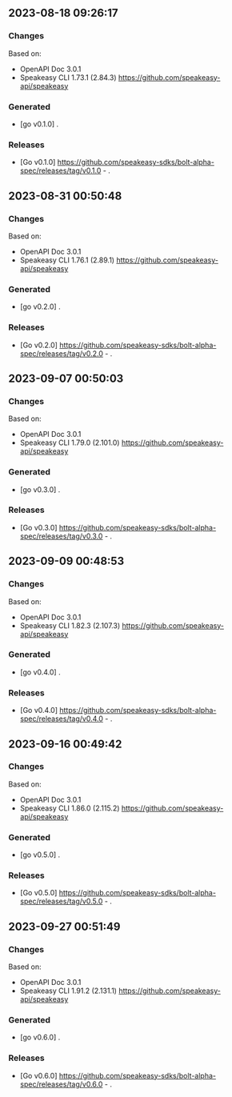 

## 2023-08-18 09:26:17
### Changes
Based on:
- OpenAPI Doc 3.0.1 
- Speakeasy CLI 1.73.1 (2.84.3) https://github.com/speakeasy-api/speakeasy
### Generated
- [go v0.1.0] .
### Releases
- [Go v0.1.0] https://github.com/speakeasy-sdks/bolt-alpha-spec/releases/tag/v0.1.0 - .

## 2023-08-31 00:50:48
### Changes
Based on:
- OpenAPI Doc 3.0.1 
- Speakeasy CLI 1.76.1 (2.89.1) https://github.com/speakeasy-api/speakeasy
### Generated
- [go v0.2.0] .
### Releases
- [Go v0.2.0] https://github.com/speakeasy-sdks/bolt-alpha-spec/releases/tag/v0.2.0 - .

## 2023-09-07 00:50:03
### Changes
Based on:
- OpenAPI Doc 3.0.1 
- Speakeasy CLI 1.79.0 (2.101.0) https://github.com/speakeasy-api/speakeasy
### Generated
- [go v0.3.0] .
### Releases
- [Go v0.3.0] https://github.com/speakeasy-sdks/bolt-alpha-spec/releases/tag/v0.3.0 - .

## 2023-09-09 00:48:53
### Changes
Based on:
- OpenAPI Doc 3.0.1 
- Speakeasy CLI 1.82.3 (2.107.3) https://github.com/speakeasy-api/speakeasy
### Generated
- [go v0.4.0] .
### Releases
- [Go v0.4.0] https://github.com/speakeasy-sdks/bolt-alpha-spec/releases/tag/v0.4.0 - .

## 2023-09-16 00:49:42
### Changes
Based on:
- OpenAPI Doc 3.0.1 
- Speakeasy CLI 1.86.0 (2.115.2) https://github.com/speakeasy-api/speakeasy
### Generated
- [go v0.5.0] .
### Releases
- [Go v0.5.0] https://github.com/speakeasy-sdks/bolt-alpha-spec/releases/tag/v0.5.0 - .

## 2023-09-27 00:51:49
### Changes
Based on:
- OpenAPI Doc 3.0.1 
- Speakeasy CLI 1.91.2 (2.131.1) https://github.com/speakeasy-api/speakeasy
### Generated
- [go v0.6.0] .
### Releases
- [Go v0.6.0] https://github.com/speakeasy-sdks/bolt-alpha-spec/releases/tag/v0.6.0 - .